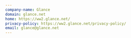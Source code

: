 ```yaml
---
company-name: Glance
domain: glance.net
home: https://ww2.glance.net/
privacy-policy: https://ww2.glance.net/privacy-policy/
email: glance@glance.net
---
```




